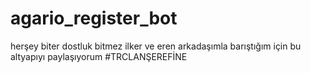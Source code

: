 # agario_register_bot
herşey biter dostluk bitmez ilker ve eren arkadaşımla barıştığım için bu altyapıyı paylaşıyorum #TRCLANŞEREFİNE
